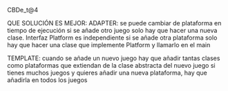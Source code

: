 CBDe_t@4

QUE SOLUCIÓN ES MEJOR:
ADAPTER:
se puede cambiar de plataforma en tiempo de ejecución
si se añade otro juego solo hay que hacer una nueva clase. Interfaz Platform es independiente
si se añade otra plataforma solo hay que hacer una clase que implemente Platform y llamarlo en el main

TEMPLATE:
cuando se añade un nuevo juego hay que añadir tantas clases como plataformas que extiendan de la clase abstracta del nuevo juego
si tienes muchos juegos y quieres añadir una nueva plataforma, hay que añadirla en todos los juegos